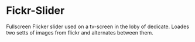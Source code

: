 # Fickr-Slider
Fullscreen Flicker slider used on a tv-screen in the loby of dedicate.
Loades two setts of images from flickr and alternates between them.
